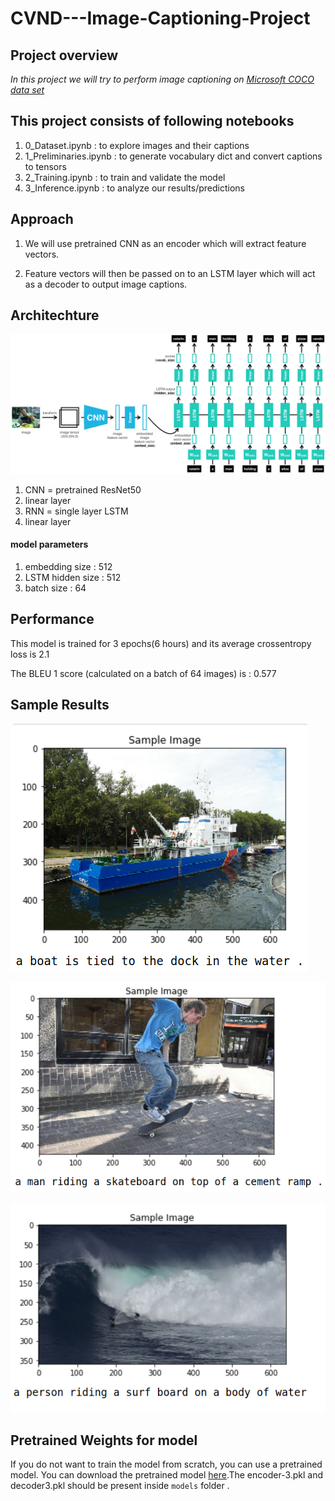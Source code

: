 # CVND---Image-Captioning-Project

## Project overview
_In this project we will try to perform image captioning on [Microsoft COCO data set](http://cocodataset.org/#home)_

## This project consists of following notebooks
1. 0_Dataset.ipynb : to explore images and their captions
2. 1_Preliminaries.ipynb : to generate vocabulary dict and convert captions to tensors
3. 2_Training.ipynb : to train and validate the model
4. 3_Inference.ipynb : to analyze our results/predictions

## Approach

1. We will use pretrained CNN as an encoder which will extract feature vectors.

2. Feature vectors will then be passed on to an LSTM layer which will act as a decoder to output image captions.

## Architechture

<p align="center">
  <img src="images/encoder-decoder.png">
</p>

1. CNN = pretrained ResNet50
2. linear layer 
3. RNN = single layer LSTM 
4. linear layer

#### model parameters
1. embedding size     : 512
2. LSTM hidden size   : 512
3. batch size         : 64

## Performance

This model is trained for 3 epochs(6 hours) and its average crossentropy loss is 2.1

The BLEU 1 score (calculated on a batch of 64 images) is : 0.577

## Sample Results

<p align="left">
  <img src="images/result1.png">
</p>

<p align="center">
  <img src="images/result2.png">
</p>

<p align="right">
  <img src="images/result3.png">
</p>

## Pretrained Weights for model
If you do not want to train the model from scratch, you can use a pretrained model. You can download the pretrained model [here](https://www.dropbox.com/sh/wu5gz3sq5nz2d6p/AAA-UWz3ed51Gv9npRGG3VWha?dl=0).The encoder-3.pkl and decoder3.pkl should be present inside `models` folder .

